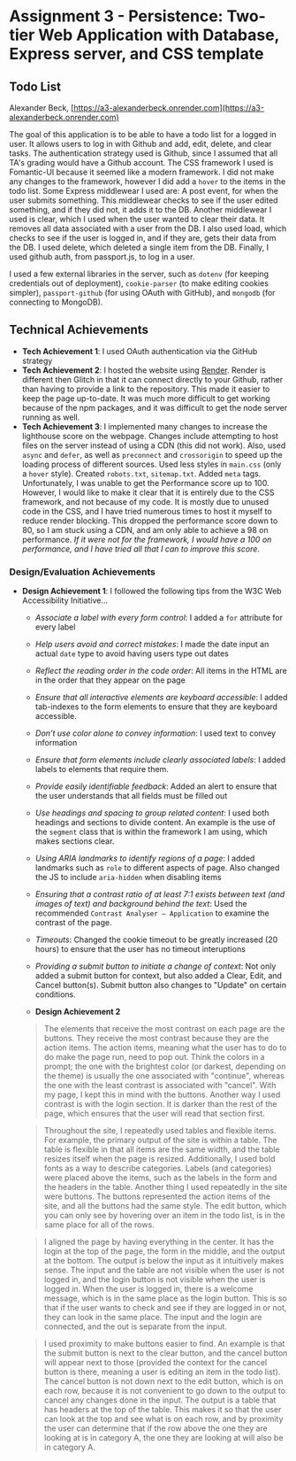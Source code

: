 Assignment 3 - Persistence: Two-tier Web Application with Database, Express server, and CSS template
===

## Todo List

Alexander Beck, [https://a3-alexanderbeck.onrender.com](https://a3-alexanderbeck.onrender.com)

The goal of this application is to be able to have a todo list for a logged in user. It allows users to log in with Github and add, edit, delete, and clear tasks. The authentication strategy used is Github, since I assumed that all TA's grading would have a Github account. The CSS framework I used is Fomantic-UI because it seemed like a modern framework. I did not make any changes to the framework, however I did add a `hover` to the items in the todo list. Some Express middlewear I used are: A post event, for when the user submits something. This middlewear checks to see if the user edited something, and if they did not, it adds it to the DB. Another middlewear I used is clear, which I used when the user wanted to clear their data. It removes all data associated with a user from the DB. I also used load, which checks to see if the user is logged in, and if they are, gets their data from the DB. I used delete, which deleted a single item from the DB. Finally, I used github auth, from passport.js, to log in a user. 

I used a few external libraries in the server, such as `dotenv` (for keeping credentials out of deployment), `cookie-parser` (to make editing cookies simpler), `passport-github` (for using OAuth with GitHub), and `mongodb` (for connecting to MongoDB). 

## Technical Achievements
- **Tech Achievement 1**: I used OAuth authentication via the GitHub strategy
- **Tech Achievement 2**: I hosted the website using [Render](https://render.com). Render is different then Glitch in that it can connect directly to your Github, rather than having to provide a link to the repository. This made it easier to keep the page up-to-date. It was much more difficult to get working because of the npm packages, and it was difficult to get the node server running as well.
- **Tech Achievement 3**: I implemented many changes to increase the lighthouse score on the webpage. Changes include attempting to host files on the server instead of using a CDN (this did not work). Also, used `async` and `defer`, as well as `preconnect` and `crossorigin` to speed up the loading process of different sources. Used less styles in `main.css` (only a `hover` style). Created `robots.txt`, `sitemap.txt`. Added `meta` tags.
Unfortunately, I was unable to get the Performance score up to 100. However, I would like to make it clear that it is entirely due to the CSS framework, and not because of my code. It is mostly due to unused code in the CSS, and I have tried numerous times to host it myself to reduce render blocking. This dropped the performance score down to 80, so I am stuck using a CDN, and am only able to achieve a 98 on performance. *If it were not for the framework, I would have a 100 on performance, and I have tried all that I can to improve this score*.

### Design/Evaluation Achievements
- **Design Achievement 1**: I followed the following tips from the W3C Web Accessibility Initiative...
  - *Associate a label with every form control*: I added a `for` attribute for every label
  - *Help users avoid and correct mistakes*: I made the date input an actual `date` type to avoid having users type out dates
  - *Reflect the reading order in the code order*: All items in the HTML are in the order that they appear on the page
  - *Ensure that all interactive elements are keyboard accessible*: I added tab-indexes to the form elements to ensure that they are keyboard accessible.
  - *Don’t use color alone to convey information*: I used text to convey information
  - *Ensure that form elements include clearly associated labels*: I added labels to elements that require them.
  - *Provide easily identifiable feedback*: Added an alert to ensure that the user understands that all fields must be filled out
  - *Use headings and spacing to group related content*: I used both headings and sections to divide content. An example is the use of the `segment` class that is within the framework I am using, which makes sections clear.
  - *Using ARIA landmarks to identify regions of a page*: I added landmarks such as `role` to different aspects of page. Also changed the JS to include `aria-hidden` when disabling items
  - *Ensuring that a contrast ratio of at least 7:1 exists between text (and images of text) and background behind the text*: Used the recommended `Contrast Analyser – Application` to examine the contrast of the page.
  - *Timeouts*: Changed the cookie timeout to be greatly increased (20 hours) to ensure that the user has no timeout interuptions 
  - *Providing a submit button to initiate a change of context*: Not only added a submit button for context, but also added a Clear, Edit, and Cancel button(s). Submit button also changes to "Update" on certain conditions.

  - **Design Achievement 2**

  > The elements that receive the most contrast on each page are the buttons. They receive the most contrast because they are the action items. The action items, meaning what the user has to do to do make the page run, need to pop out. Think the colors in a prompt; the one with the brightest color (or darkest, depending on the theme) is usually the one associated with "continue", whereas the one with the least contrast is associated with "cancel". With my page, I kept this in mind with the buttons. Another way I used contrast is with the login section. It is darker than the rest of the page, which ensures that the user will read that section first. 

  > Throughout the site, I repeatedly used tables and flexible items. For example, the primary output of the site is within a table. The table is flexible in that all items are the same width, and the table resizes itself when the page is resized. Additionally, I used bold fonts as a way to describe categories. Labels (and categories) were placed above the items, such as the labels in the form and the headers in the table. Another thing I used repeatedly in the site were buttons. The buttons represented the action items of the site, and all the buttons had the same style. The edit button, which you can only see by hovering over an item in the todo list, is in the same place for all of the rows.

  > I aligned the page by having everything in the center. It has the login at the top of the page, the form in the middle, and the output at the bottom. The output is below the input as it intuitively makes sense. The input and the table are not visible when the user is not logged in, and the login button is not visible when the user is logged in. When the user is logged in, there is a welcome message, which is in the same place as the login button. This is so that if the user wants to check and see if they are logged in or not, they can look in the same place. The input and the login are connected, and the out is separate from the input.

  > I used proximity to make buttons easier to find. An example is that the submit button is next to the clear button, and the cancel button will appear next to those (provided the context for the cancel button is there, meaning a user is editing an item in the todo list). The cancel button is not down next to the edit button, which is on each row, because it is not convenient to go down to the output to cancel any changes done in the input. The output is a table that has headers at the top of the table. This makes it so that the user can look at the top and see what is on each row, and by proximity the user can determine that if the row above the one they are looking at is in category A, the one they are looking at will also be in category A.